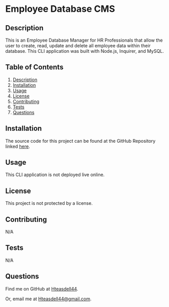 # Employee Database CMS


## Description

This is an Employee Database Manager for HR Professionals that allow the user to create, read, update and delete all employee data within their database. This CLI application was built with Node.js, Inquirer, and MySQL.

## Table of Contents

1. [Description](#description)
2. [Installation](#installation)
3. [Usage](#usage)
4. [License](#license)
5. [Contributing](#contributing)
6. [Tests](#tests)
7. [Questions](#questions)

## Installation

The source code for this project can be found at the GitHub Repository linked [here](https://github.com/Hteasdell44/employee-database-cms).

## Usage

This CLI application is not deployed live online.

## License

This project is not protected by a license.

## Contributing

N/A

## Tests

N/A

## Questions

Find me on GitHub at [Hteasdell44](https://github.com/Hteasdell44).

Or, email me at [Hteasdell44@gmail.com](mailto:Hteasdell44@gmail.com).